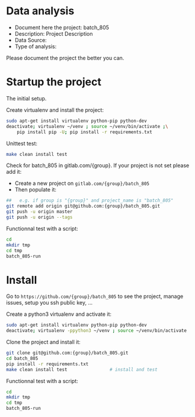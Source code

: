 # Data analysis
- Document here the project: batch_805
- Description: Project Description
- Data Source:
- Type of analysis:

Please document the project the better you can.

# Startup the project

The initial setup.

Create virtualenv and install the project:
```bash
sudo apt-get install virtualenv python-pip python-dev
deactivate; virtualenv ~/venv ; source ~/venv/bin/activate ;\
    pip install pip -U; pip install -r requirements.txt
```

Unittest test:
```bash
make clean install test
```

Check for batch_805 in gitlab.com/{group}.
If your project is not set please add it:

- Create a new project on `gitlab.com/{group}/batch_805`
- Then populate it:

```bash
##   e.g. if group is "{group}" and project_name is "batch_805"
git remote add origin git@github.com:{group}/batch_805.git
git push -u origin master
git push -u origin --tags
```

Functionnal test with a script:

```bash
cd
mkdir tmp
cd tmp
batch_805-run
```

# Install

Go to `https://github.com/{group}/batch_805` to see the project, manage issues,
setup you ssh public key, ...

Create a python3 virtualenv and activate it:

```bash
sudo apt-get install virtualenv python-pip python-dev
deactivate; virtualenv -ppython3 ~/venv ; source ~/venv/bin/activate
```

Clone the project and install it:

```bash
git clone git@github.com:{group}/batch_805.git
cd batch_805
pip install -r requirements.txt
make clean install test                # install and test
```
Functionnal test with a script:

```bash
cd
mkdir tmp
cd tmp
batch_805-run
```
